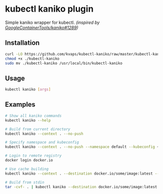# kubectl kaniko plugin

Simple kaniko wrapper for kubectl.
*(inspired by [GoogleContainerTools/kaniko#1289](https://github.com/GoogleContainerTools/kaniko/pull/1289))*

## Installation

```bash
curl -LO https://github.com/kvaps/kubectl-kaniko/raw/master/kubectl-kaniko
chmod +x ./kubectl-kaniko
sudo mv ./kubectl-kaniko /usr/local/bin/kubectl-kaniko
```

## Usage

```bash
kubectl kaniko [args]
```

## Examples

```bash
# Show all kaniko commands
kubectl kaniko --help

# Build from current directory
kubectl kaniko --context . --no-push

# Specify namespace and kubeconfig
kubectl kaniko --context . --no-push --namespace default --kubeconfig ~/.kube/someconfig

# Login to remote registry
docker login docker.io

# Use cache building
kubectl kaniko --context . --destination docker.io/some/image:latest --cache-repo docker.io/some/image-cache

# Build from stdin
tar -cvf- . | kubectl kaniko --destination docker.io/some/image:latest --context tar://stdin
```
